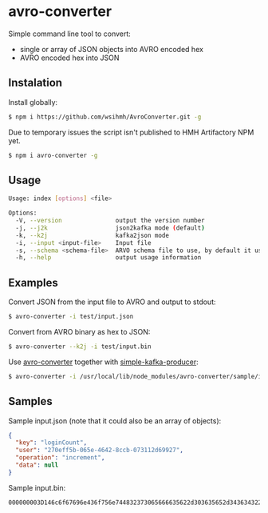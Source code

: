 # avro-converter

Simple command line tool to convert:
- single or array of JSON objects into AVRO encoded hex 
- AVRO encoded hex into JSON

## Instalation

Install globally:
```sh
$ npm i https://github.com/wsihmh/AvroConverter.git -g
```

Due to temporary issues the script isn't published to HMH Artifactory NPM yet.
```sh
$ npm i avro-converter -g
```

## Usage

```sh
Usage: index [options] <file>

Options:
  -V, --version               output the version number
  -j, --j2k                   json2kafka mode (default)
  -k, --k2j                   kafka2json mode
  -i, --input <input-file>    Input file
  -s, --schema <schema-file>  ARVO schema file to use, by default it uses calculated.behavior schema.
  -h, --help                  output usage information
```

## Examples

Convert JSON from the input file to AVRO and output to stdout:
```sh
$ avro-converter -i test/input.json
```

Convert from AVRO binary as hex to JSON:
```sh
$ avro-converter --k2j -i test/input.bin
```

Use [avro-converter](https://github.com/wsihmh/AvroConverter) together with [simple-kafka-producer](https://github.com/wsihmh/SimpleKafkaProducer):
```sh
$ avro-converter -i /usr/local/lib/node_modules/avro-converter/sample/input-2.json | simple-kafka-producer
```

## Samples
Sample input.json (note that it could also be an array of objects):
```json
{
  "key": "loginCount",
  "user": "270eff5b-065e-4642-8ccb-073112d69927",
  "operation": "increment",
  "data": null
}
```

Sample input.bin:
```
000000003D146c6f67696e436f756e744832373065666635622d303635652d343634322d386363622d3037333131326436393932370000
```